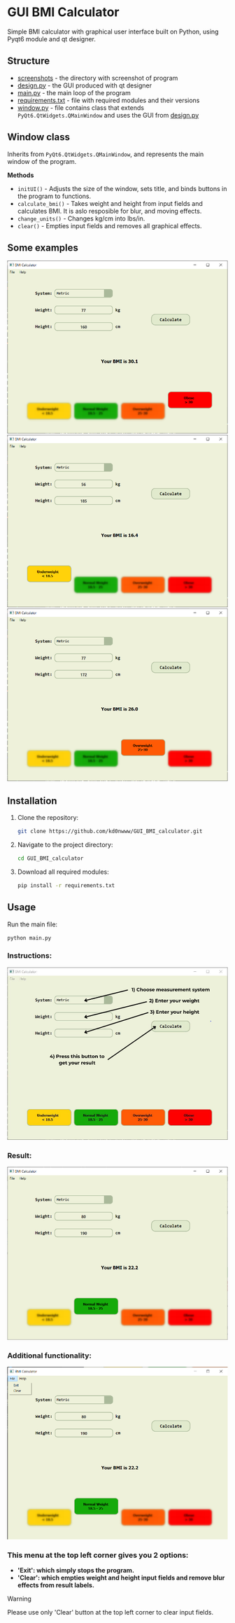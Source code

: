 # GUI BMI Calculator

Simple BMI calculator with graphical user interface built on Python, using Pyqt6 module and qt designer.

## Structure
- [screenshots](screenshots) - the directory with screenshot of program
- [design.py](design.py) - the GUI produced with qt designer
- [main.py](main.py) - the main loop of the program
- [requirements.txt](requirements.txt) - file with required modules and their versions
- [window.py](window.py) - file contains class that extends `PyQt6.QtWidgets.QMainWindow` and uses the GUI from [design.py](design.py)

## Window class

Inherits from `PyQt6.QtWidgets.QMainWindow`, and represents the main window of the program.

**Methods**
- `initUI()` - Adjusts the size of the window, sets title, and binds buttons in the program to functions.
-  `calculate_bmi()` - Takes weight and height from input fields and calculates BMI. It is aslo resposible for blur, and moving effects.
- `change_units()` - Changes kg/cm into lbs/in.
- `clear()` - Empties input fields and removes all graphical effects.

## Some examples

![screenshot](screenshots/screenshot1.PNG)
![screenshot](screenshots/screenshot2.PNG)
![screenshot](screenshots/screenshot3.PNG)

## Installation
1. Clone the repository:
    ```bash
    git clone https://github.com/kd0nwww/GUI_BMI_calculator.git
    ```
2. Navigate to the project directory:
    ```bash
    cd GUI_BMI_calculator
    ```
3. Download all required modules:
    ```bash
    pip install -r requirements.txt
    ```

## Usage

Run the main file:
```bash
python main.py
```

### **Instructions:**
![screenshot](screenshots/instructions.png)

### **Result:**
![screenshot](screenshots/result.PNG)

### **Additional functionality:**
![screenshot](screenshots/filemenu.png)
### **This menu at the top left corner gives you 2 options:**
- **'Exit': which simply stops the program.**
- **'Clear': which empties weight and height input fields and remove blur effects from result labels.**

> [!WARNING]
> Please use only 'Clear' button at the top left corner to clear input fields.
